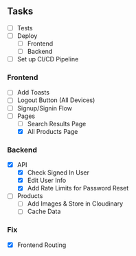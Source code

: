 ## Tasks

- [ ] Tests
- [ ] Deploy
  - [ ] Frontend
  - [ ] Backend
- [ ] Set up CI/CD Pipeline

### Frontend

- [ ] Add Toasts
- [ ] Logout Button (All Devices)
- [ ] Signup/Signin Flow
- [ ] Pages
  - [ ] Search Results Page
  - [x] All Products Page

### Backend

- [x] API
  - [x] Check Signed In User
  - [x] Edit User Info
  - [x] Add Rate Limits for Password Reset
- [ ] Products
  - [ ] Add Images & Store in Cloudinary
  - [ ] Cache Data

### Fix

- [x] Frontend Routing
